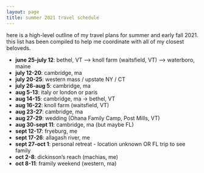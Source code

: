 ```yaml
---
layout: page
title: summer 2021 travel schedule
---
```


here is a high-level outline of my travel plans for summer and early fall 2021. this list has been compiled to help me coordinate with all of my closest beloveds. 

* **june 25-july 12**: bethel, VT —> knoll farm (waitsfield, VT) —> waterboro, maine
* **july 12-20**: cambridge, ma
* **july 20-25**: western mass / upstate NY / CT
* **july 26-aug 5**: cambridge, ma
* **aug 5-13**: italy or london or paris
* **aug 14-15**: cambridge, ma -> bethel, VT
* **aug 16-22**: knoll farm (waitsfield, VT)
* **aug 23-27**: cambridge, ma
* **aug 27-29**: wedding (Ohana Family Camp, Post Mills, VT)
* **aug 30-sept 11**: cambridge, ma (but maybe FL)
* **sept 12-17**: fryeburg, me
* **sept 17-26**: allagash river, me
* **sept 27-oct 1**: personal retreat - location unknown OR FL trip to see family
* **oct 2-8**: dickinson’s reach (machias, me)
* **oct 8-11**: framily weekend (western, ma)